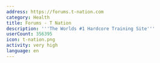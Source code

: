 ```yaml
---
address: https://forums.t-nation.com
category: Health
title: Forums - T Nation
description: '''The Worlds #1 Hardcore Training Site'''
userCount: 356395
icon: t-nation.png
activity: very high
language: en
---
```

